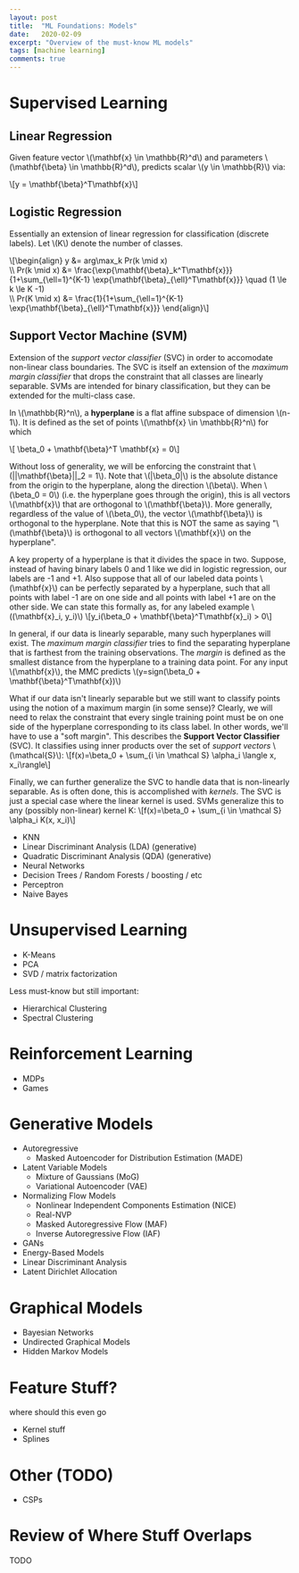 ```yaml
---
layout: post
title:  "ML Foundations: Models"
date:   2020-02-09
excerpt: "Overview of the must-know ML models"
tags: [machine learning]
comments: true
---
```


# Supervised Learning 

## Linear Regression

Given feature vector \\(\mathbf{x} \in \mathbb{R}^d\\) and parameters \\(\mathbf{\beta} \in \mathbb{R}^d\\), predicts scalar \\(y \in \mathbb{R}\\) via:

\\[y = \mathbf{\beta}^T\mathbf{x}\\]

## Logistic Regression

Essentially an extension of linear regression for classification (discrete labels). Let \\(K\\) denote the number of classes.

\\[\begin{align}
    y &= arg\max_k Pr(k \mid x)  
    \\\\ 
    Pr(k \mid x) &= \frac{\exp{\mathbf{\beta}_k^T\mathbf{x}}}{1+\sum\_{\ell=1}^{K-1} \exp{\mathbf{\beta}\_{\ell}^T\mathbf{x}}}  \quad (1 \le k \le K -1)  
    \\\\ 
    Pr(K \mid x) &= \frac{1}{1+\sum\_{\ell=1}^{K-1} \exp{\mathbf{\beta}\_{\ell}^T\mathbf{x}}} 
\end{align}\\]

## Support Vector Machine (SVM)

Extension of the _support vector classifier_ (SVC) in order to accomodate non-linear class boundaries. The SVC is itself an extension of the _maximum margin classifier_ that drops the constraint that all classes are linearly separable. SVMs are intended for binary classification, but they can be extended for the multi-class case.

In \\(\mathbb{R}^n\\), a __hyperplane__ is a flat affine subspace of dimension \\(n-1\\). It is defined as the set of points \\(\mathbf{x} \in \mathbb{R}^n\\) for which

\\[ \beta_0 + \mathbf{\beta}^T \mathbf{x} = 0\\]

Without loss of generality, we will be enforcing the constraint that \\(\|\|\mathbf{\beta}\|\|_2 = 1\\). Note that \\(\|\beta_0\|\\) is the absolute distance from the origin to the hyperplane, along the direction \\(\beta\\). When \\(\beta_0 = 0\\) (i.e. the hyperplane goes through the origin), this is all vectors \\(\mathbf{x}\\) that are orthogonal to \\(\mathbf{\beta}\\). More generally, regardless of the value of \\(\beta_0\\), the vector \\(\mathbf{\beta}\\) is orthogonal to the hyperplane. Note that this is NOT the same as saying "\\(\mathbf{\beta}\\) is orthogonal to all vectors \\(\mathbf{x}\\) on the hyperplane".

A key property of a hyperplane is that it divides the space in two. Suppose, instead of having binary labels 0 and 1 like we did in logistic regression, our labels are -1 and +1. Also suppose that all of our labeled data points \\(\mathbf{x}\\) can be perfectly separated by a hyperplane, such that all points with label -1 are on one side and all points with label +1 are on the other side. We can state this formally as, for any labeled example \\((\mathbf{x}_i, y_i)\\)
\\[y_i(\beta_0 + \mathbf{\beta}^T\mathbf{x}_i) > 0\\]

In general, if our data is linearly separable, many such hyperplanes will exist. The _maximum margin classifier_ tries to find the separating hyperplane that is farthest from the training observations. The *margin* is defined as the smallest distance from the hyperplane to a training data point. For any input \\(\mathbf{x}\\), the MMC predicts \\(y=sign(\beta_0 + \mathbf{\beta}^T\mathbf{x})\\)

What if our data isn't linearly separable but we still want to classify points using the notion of a maximum margin (in some sense)? Clearly, we will need to relax the constraint that every single training point must be on one side of the hyperplane corresponding to its class label. In other words, we'll have to use a "soft margin". This describes the __Support Vector Classifier__ (SVC). It classifies using inner products over the set of _support vectors_ \\(\mathcal{S}\\):
\\[f(x)=\beta_0 + \sum\_{i \in \mathcal S} \alpha_i \langle x, x_i\rangle\\]

Finally, we can further generalize the SVC to handle data that is non-linearly separable. As is often done, this is accomplished with _kernels_. The SVC is just a special case where the linear kernel is used. SVMs generalize this to any (possibly non-linear) kernel K:
\\[f(x)=\beta_0 + \sum\_{i \in \mathcal S} \alpha_i K(x, x_i)\\]

* KNN
* Linear Discriminant Analysis (LDA) (generative)
* Quadratic Discriminant Analysis (QDA) (generative)
* Neural Networks
* Decision Trees / Random Forests / boosting / etc
* Perceptron 
* Naive Bayes

# Unsupervised Learning

* K-Means
* PCA
* SVD / matrix factorization

Less must-know but still important:
* Hierarchical Clustering
* Spectral Clustering

# Reinforcement Learning

* MDPs
* Games

# Generative Models

* Autoregressive
    * Masked Autoencoder for Distribution Estimation (MADE)
* Latent Variable Models
    * Mixture of Gaussians (MoG)
    * Variational Autoencoder (VAE)
* Normalizing Flow Models
    * Nonlinear Independent Components Estimation (NICE)
    * Real-NVP
    * Masked Autoregressive Flow (MAF)
    * Inverse Autoregressive Flow (IAF)
* GANs
* Energy-Based Models
* Linear Discriminant Analysis
* Latent Dirichlet Allocation

# Graphical Models

* Bayesian Networks
* Undirected Graphical Models
* Hidden Markov Models

# Feature Stuff?
where should this even go

* Kernel stuff
* Splines

# Other (TODO)

* CSPs

# Review of Where Stuff Overlaps

TODO

